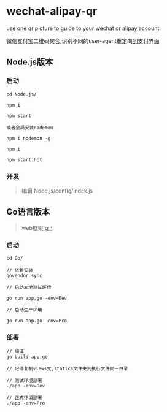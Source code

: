 # wechat-alipay-qr
use one qr picture to guide to your wechat or alipay account.

微信支付宝二维码聚合,识别不同的user-agent重定向到支付界面

## Node.js版本

### 启动 

```
cd Node.js/

npm i

npm start

或者全局安装nodemon

npm i nodemon -g

npm i

npm start:hot

```

### 开发
> 编辑 Node.js/config/index.js


## Go语言版本
>web框架 [gin](https://github.com/gin-gonic/gin)

### 启动
```
cd Go/

// 依赖安装
govendor sync

// 启动本地测试环境

go run app.go -env=Dev

// 启动生产环境

go run app.go -env=Pro 

```

### 部署

```
// 编译
go build app.go

// 记得复制views文,statics文件夹到执行文件同一目录

// 测试环境部署
./app -env=Dev

// 正式环境部署
./app -env=Pro

```




